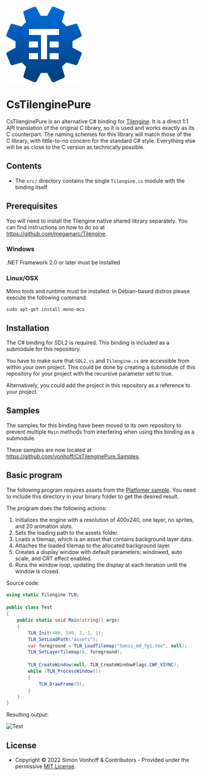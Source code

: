 ![Logo](Logo.png)

# CsTilenginePure
CsTilenginePure is an alternative C# binding for [Tilengine](https://github.com/megamarc/Tilengine). 
It is a direct 1:1 API translation of the original C library, so it is used and works exactly as its C counterpart. 
The naming schemes for this library will match those of the C library, with little-to-no concern for the standard C# style. 
Everything else will be as close to the C version as technically possible.

## Contents
* The ```src/``` directory contains the single `Tilengine.cs` module with the binding itself.

## Prerequisites
You will need to install the Tilengine native shared library separately. You can find instructions on how to do so at https://github.com/megamarc/Tilengine.

### Windows
.NET Framework 2.0 or later must be installed

### Linux/OSX
Mono tools and runtime must be installed. In Debian-based distros please execute the following command:
```
sudo apt-get install mono-mcs
```

## Installation
The C# binding for SDL2 is required. This binding is included as a submodule for this repository.

You have to make sure that `SDL2.cs` and `Tilengine.cs` are accessible from within your own project. This could be done by creating a submodule of this repository for your project with the recursive parameter set to true.

Alternatively, you could add the project in this repository as a reference to your project.

## Samples
The samples for this binding have been moved to its own repository to prevent multiple ```Main``` methods from interfering when using this binding as a submodule. 

These samples are now located at https://github.com/vonhoff/CsTilenginePure.Samples.

## Basic program
The following program requires assets from the [Platfomer sample](https://github.com/vonhoff/CsTilenginePure.Samples/tree/main/src/Platformer/assets). You need to include this directory in your binary folder to get the desired result.

The program does the following actions:
1. Initializes the engine with a resolution of 400x240, one layer, no sprites, and 20 animation slots.
2. Sets the loading path to the assets folder.
3. Loads a tilemap, which is an asset that contains background layer data.
4. Attaches the loaded tilemap to the allocated background layer.
5. Creates a display window with default parameters: windowed, auto scale, and CRT effect enabled.
6. Runs the window loop, updating the display at each iteration until the window is closed.

Source code:
```csharp
using static Tilengine.TLN;

public class Test
{
    public static void Main(string[] args)
    {
        TLN_Init(400, 240, 2, 1, 1);
        TLN_SetLoadPath("assets");
        var foreground = TLN_LoadTilemap("Sonic_md_fg1.tmx", null);
        TLN_SetLayerTilemap(0, foreground);

        TLN_CreateWindow(null, TLN_CreateWindowFlags.CWF_VSYNC);
        while (TLN_ProcessWindow())
        {
            TLN_DrawFrame(0);
        }
    }
}
```

Resulting output:

![Test](test.png)

## License
- Copyright &copy; 2022 Simon Vonhoff & Contributors - Provided under the permissive [MIT License](LICENSE).

